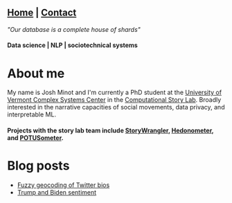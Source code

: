 ## [Home](index.md) | [Contact](contact.md)

_"Our database is a complete house of shards"_

#### Data science | NLP | sociotechnical systems

# About me


My name is Josh Minot and I'm currently a PhD student at the [University of Vermont Complex Systems Center](https://twitter.com/uvmcomplexity) in the [Computational Story Lab](https://twitter.com/compstorylab).
Broadly interested in the narrative capacities of social movements, data privacy, and interpretable ML. 


#### Projects with the story lab team include [StoryWrangler](https://storywrangling.org), [Hedonometer](https://hedonometer.org), and [POTUSometer](http://compstorylab.org/potusometer/).


# Blog posts 
* [Fuzzy geocoding of Twitter bios](blog/post_1/post_1.md)
* [Trump and Biden sentiment](blog/post_2/post_2.md)




